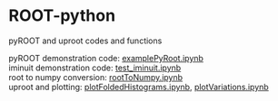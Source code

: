 # ROOT-python
pyROOT and uproot codes and functions

pyROOT demonstration code: [examplePyRoot.ipynb](https://nbviewer.jupyter.org/github/thmegy/ROOT-python/blob/main/examplePyRoot.ipynb)  
iminuit demonstration code: [test_iminuit.ipynb](https://nbviewer.jupyter.org/github/thmegy/ROOT-python/blob/main/test_iminuit.ipynb)  
root to numpy conversion: [rootToNumpy.ipynb](https://nbviewer.jupyter.org/github/thmegy/ROOT-python/blob/main/rootToNumpy.ipynb)  
uproot and plotting: [plotFoldedHistograms.ipynb](https://nbviewer.jupyter.org/github/thmegy/ROOT-python/blob/main/plotFoldedHistograms.ipynb), [plotVariations.ipynb](https://nbviewer.jupyter.org/github/thmegy/ROOT-python/blob/main/plotVariations.ipynb)
